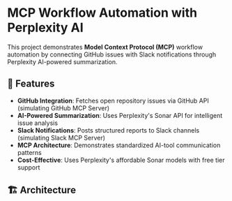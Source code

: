 # MCP Workflow Automation with Perplexity AI

This project demonstrates **Model Context Protocol (MCP)** workflow automation by connecting GitHub issues with Slack notifications through Perplexity AI-powered summarization.

## 🌟 Features
- **GitHub Integration**: Fetches open repository issues via GitHub API (simulating GitHub MCP Server)
- **AI-Powered Summarization**: Uses Perplexity's Sonar API for intelligent issue analysis
- **Slack Notifications**: Posts structured reports to Slack channels (simulating Slack MCP Server)  
- **MCP Architecture**: Demonstrates standardized AI-tool communication patterns
- **Cost-Effective**: Uses Perplexity's affordable Sonar models with free tier support

## 🏗️ Architecture

